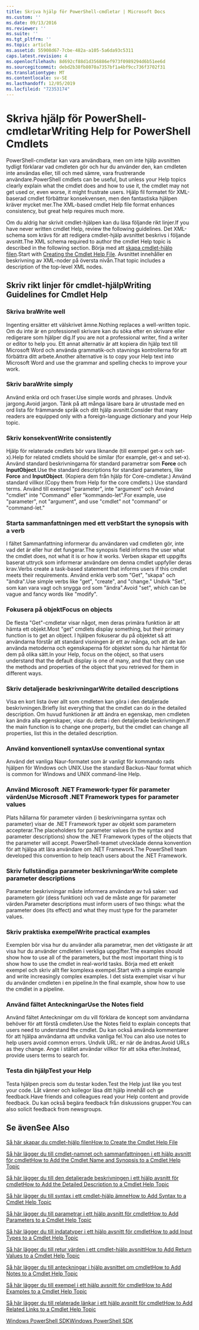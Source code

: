 ```yaml
---
title: Skriva hjälp för PowerShell-cmdletar | Microsoft Docs
ms.custom: ''
ms.date: 09/13/2016
ms.reviewer: ''
ms.suite: ''
ms.tgt_pltfrm: ''
ms.topic: article
ms.assetid: 55908d67-7cbe-482a-a105-5a6da93c5311
caps.latest.revision: 4
ms.openlocfilehash: 8d692cf88d1d356886ef973f0989294d6b51ee6d
ms.sourcegitcommit: debd2b38fb8070a7357bf1a4bf9cc736f3702f31
ms.translationtype: MT
ms.contentlocale: sv-SE
ms.lasthandoff: 12/05/2019
ms.locfileid: "72353174"
---
```

# <a name="writing-help-for-powershell-cmdlets"></a><span data-ttu-id="98c94-102">Skriva hjälp för PowerShell-cmdletar</span><span class="sxs-lookup"><span data-stu-id="98c94-102">Writing Help for PowerShell Cmdlets</span></span>

<span data-ttu-id="98c94-103">PowerShell-cmdletar kan vara användbara, men om inte hjälp avsnitten tydligt förklarar vad cmdleten gör och hur du använder den, kan cmdleten inte användas eller, till och med sämre, vara frustrerande användare.</span><span class="sxs-lookup"><span data-stu-id="98c94-103">PowerShell cmdlets can be useful, but unless your Help topics clearly explain what the cmdlet does and how to use it, the cmdlet may not get used or, even worse, it might frustrate users.</span></span>
<span data-ttu-id="98c94-104">Hjälp fil formatet för XML-baserad cmdlet förbättrar konsekvensen, men den fantastiska hjälpen kräver mycket mer.</span><span class="sxs-lookup"><span data-stu-id="98c94-104">The XML-based cmdlet Help file format enhances consistency, but great help requires much more.</span></span>

<span data-ttu-id="98c94-105">Om du aldrig har skrivit cmdlet-hjälpen kan du läsa följande rikt linjer.</span><span class="sxs-lookup"><span data-stu-id="98c94-105">If you have never written cmdlet Help, review the following guidelines.</span></span>
<span data-ttu-id="98c94-106">Det XML-schema som krävs för att redigera cmdlet-hjälp avsnittet beskrivs i följande avsnitt.</span><span class="sxs-lookup"><span data-stu-id="98c94-106">The XML schema required to author the cmdlet Help topic is described in the following section.</span></span>
<span data-ttu-id="98c94-107">Börja med att [skapa cmdlet-hjälp filen](./how-to-create-the-cmdlet-help-file.md).</span><span class="sxs-lookup"><span data-stu-id="98c94-107">Start with [Creating the Cmdlet Help File](./how-to-create-the-cmdlet-help-file.md).</span></span>
<span data-ttu-id="98c94-108">Avsnittet innehåller en beskrivning av XML-noder på översta nivån.</span><span class="sxs-lookup"><span data-stu-id="98c94-108">That topic includes a description of the top-level XML nodes.</span></span>

## <a name="writing-guidelines-for-cmdlet-help"></a><span data-ttu-id="98c94-109">Skriv rikt linjer för cmdlet-hjälp</span><span class="sxs-lookup"><span data-stu-id="98c94-109">Writing Guidelines for Cmdlet Help</span></span>

### <a name="write-well"></a><span data-ttu-id="98c94-110">Skriva bra</span><span class="sxs-lookup"><span data-stu-id="98c94-110">Write well</span></span>
<span data-ttu-id="98c94-111">Ingenting ersätter ett välskrivet ämne.</span><span class="sxs-lookup"><span data-stu-id="98c94-111">Nothing replaces a well-written topic.</span></span>
<span data-ttu-id="98c94-112">Om du inte är en professionell skrivare kan du söka efter en skrivare eller redigerare som hjälper dig.</span><span class="sxs-lookup"><span data-stu-id="98c94-112">If you are not a professional writer, find a writer or editor to help you.</span></span>
<span data-ttu-id="98c94-113">Ett annat alternativ är att kopiera din hjälp text till Microsoft Word och använda grammatik-och stavnings kontrollerna för att förbättra ditt arbete.</span><span class="sxs-lookup"><span data-stu-id="98c94-113">Another alternative is to copy your Help text into Microsoft Word and use the grammar and spelling checks to improve your work.</span></span>

### <a name="write-simply"></a><span data-ttu-id="98c94-114">Skriv bara</span><span class="sxs-lookup"><span data-stu-id="98c94-114">Write simply</span></span>
<span data-ttu-id="98c94-115">Använd enkla ord och fraser.</span><span class="sxs-lookup"><span data-stu-id="98c94-115">Use simple words and phrases.</span></span>
<span data-ttu-id="98c94-116">Undvik jargong.</span><span class="sxs-lookup"><span data-stu-id="98c94-116">Avoid jargon.</span></span>
<span data-ttu-id="98c94-117">Tänk på att många läsare bara är utrustade med en ord lista för främmande språk och ditt hjälp avsnitt.</span><span class="sxs-lookup"><span data-stu-id="98c94-117">Consider that many readers are equipped only with a foreign-language dictionary and your Help topic.</span></span>

### <a name="write-consistently"></a><span data-ttu-id="98c94-118">Skriv konsekvent</span><span class="sxs-lookup"><span data-stu-id="98c94-118">Write consistently</span></span>
<span data-ttu-id="98c94-119">Hjälp för relaterade cmdlets bör vara liknande (till exempel get-x och set-x).</span><span class="sxs-lookup"><span data-stu-id="98c94-119">Help for related cmdlets should be similar (for example, get-x and set-x).</span></span>
<span data-ttu-id="98c94-120">Använd standard beskrivningarna för standard parametrar som **Force** och **InputObject**.</span><span class="sxs-lookup"><span data-stu-id="98c94-120">Use the standard descriptions for standard parameters, like **Force** and **InputObject**.</span></span>
<span data-ttu-id="98c94-121">(Kopiera dem från hjälp för Core-cmdletar.) Använd standard villkor.</span><span class="sxs-lookup"><span data-stu-id="98c94-121">(Copy them from Help for the core cmdlets.) Use standard terms.</span></span>
<span data-ttu-id="98c94-122">Använd till exempel "parameter", inte "argument" och Använd "cmdlet" inte "Command" eller "kommando-let".</span><span class="sxs-lookup"><span data-stu-id="98c94-122">For example, use "parameter", not "argument", and use "cmdlet" not "command" or "command-let."</span></span>

### <a name="start-the-synopsis-with-a-verb"></a><span data-ttu-id="98c94-123">Starta sammanfattningen med ett verb</span><span class="sxs-lookup"><span data-stu-id="98c94-123">Start the synopsis with a verb</span></span>
<span data-ttu-id="98c94-124">I fältet Sammanfattning informerar du användaren vad cmdleten gör, inte vad det är eller hur det fungerar.</span><span class="sxs-lookup"><span data-stu-id="98c94-124">The synopsis field informs the user what the cmdlet does, not what it is or how it works.</span></span>
<span data-ttu-id="98c94-125">Verben skapar ett uppgifts baserat uttryck som informerar användare om denna cmdlet uppfyller deras krav.</span><span class="sxs-lookup"><span data-stu-id="98c94-125">Verbs create a task-based statement that informs users if this cmdlet meets their requirements.</span></span>
<span data-ttu-id="98c94-126">Använd enkla verb som "Get", "skapa" och "ändra".</span><span class="sxs-lookup"><span data-stu-id="98c94-126">Use simple verbs like "get", "create", and "change."</span></span>
<span data-ttu-id="98c94-127">Undvik "Set", som kan vara vagt och snygga ord som "ändra".</span><span class="sxs-lookup"><span data-stu-id="98c94-127">Avoid "set", which can be vague and fancy words like "modify".</span></span>

### <a name="focus-on-objects"></a><span data-ttu-id="98c94-128">Fokusera på objekt</span><span class="sxs-lookup"><span data-stu-id="98c94-128">Focus on objects</span></span>
<span data-ttu-id="98c94-129">De flesta "Get"-cmdletar visar något, men deras primära funktion är att hämta ett objekt.</span><span class="sxs-lookup"><span data-stu-id="98c94-129">Most "get" cmdlets display something, but their primary function is to get an object.</span></span>
<span data-ttu-id="98c94-130">I hjälpen fokuserar du på objektet så att användarna förstår att standard visningen är ett av många, och att de kan använda metoderna och egenskaperna för objektet som du har hämtat för dem på olika sätt.</span><span class="sxs-lookup"><span data-stu-id="98c94-130">In your Help, focus on the object, so that users understand that the default display is one of many, and that they can use the methods and properties of the object that you retrieved for them in different ways.</span></span>

### <a name="write-detailed-descriptions"></a><span data-ttu-id="98c94-131">Skriv detaljerade beskrivningar</span><span class="sxs-lookup"><span data-stu-id="98c94-131">Write detailed descriptions</span></span>
<span data-ttu-id="98c94-132">Visa en kort lista över allt som cmdleten kan göra i den detaljerade beskrivningen.</span><span class="sxs-lookup"><span data-stu-id="98c94-132">Briefly list everything that the cmdlet can do in the detailed description.</span></span>
<span data-ttu-id="98c94-133">Om huvud funktionen är att ändra en egenskap, men cmdleten kan ändra alla egenskaper, visar du detta i den detaljerade beskrivningen.</span><span class="sxs-lookup"><span data-stu-id="98c94-133">If the main function is to change one property, but the cmdlet can change all properties, list this in the detailed description.</span></span>

### <a name="use-conventional-syntax"></a><span data-ttu-id="98c94-134">Använd konventionell syntax</span><span class="sxs-lookup"><span data-stu-id="98c94-134">Use conventional syntax</span></span>
<span data-ttu-id="98c94-135">Använd det vanliga Naur-formatet som är vanligt för kommando rads hjälpen för Windows och UNIX.</span><span class="sxs-lookup"><span data-stu-id="98c94-135">Use the standard Backus-Naur format which is common for Windows and UNIX command-line Help.</span></span>

### <a name="use-microsoft-net-framework-types-for-parameter-values"></a><span data-ttu-id="98c94-136">Använd Microsoft .NET Framework-typer för parameter värden</span><span class="sxs-lookup"><span data-stu-id="98c94-136">Use Microsoft .NET Framework types for parameter values</span></span>
<span data-ttu-id="98c94-137">Plats hållarna för parameter värden (i beskrivningarna syntax och parameter) visar de .NET Framework typer av objekt som parametern accepterar.</span><span class="sxs-lookup"><span data-stu-id="98c94-137">The placeholders for parameter values (in the syntax and parameter descriptions) show the .NET Framework types of the objects that the parameter will accept.</span></span>
<span data-ttu-id="98c94-138">PowerShell-teamet utvecklade denna konvention för att hjälpa att lära användare om .NET Framework.</span><span class="sxs-lookup"><span data-stu-id="98c94-138">The PowerShell team developed this convention to help teach users about the .NET Framework.</span></span>

### <a name="write-complete-parameter-descriptions"></a><span data-ttu-id="98c94-139">Skriv fullständiga parameter beskrivningar</span><span class="sxs-lookup"><span data-stu-id="98c94-139">Write complete parameter descriptions</span></span>
<span data-ttu-id="98c94-140">Parameter beskrivningar måste informera användare av två saker: vad parametern gör (dess funktion) och vad de måste ange för parameter värden.</span><span class="sxs-lookup"><span data-stu-id="98c94-140">Parameter descriptions must inform users of two things: what the parameter does (its effect) and what they must type for the parameter values.</span></span>

### <a name="write-practical-examples"></a><span data-ttu-id="98c94-141">Skriv praktiska exempel</span><span class="sxs-lookup"><span data-stu-id="98c94-141">Write practical examples</span></span>
<span data-ttu-id="98c94-142">Exemplen bör visa hur du använder alla parametrar, men det viktigaste är att visa hur du använder cmdleten i verkliga uppgifter.</span><span class="sxs-lookup"><span data-stu-id="98c94-142">The examples should show how to use all of the parameters, but the most important thing is to show how to use the cmdlet in real-world tasks.</span></span>
<span data-ttu-id="98c94-143">Börja med ett enkelt exempel och skriv allt fler komplexa exempel.</span><span class="sxs-lookup"><span data-stu-id="98c94-143">Start with a simple example and write increasingly complex examples.</span></span>
<span data-ttu-id="98c94-144">I det sista exemplet visar vi hur du använder cmdleten i en pipeline.</span><span class="sxs-lookup"><span data-stu-id="98c94-144">In the final example, show how to use the cmdlet in a pipeline.</span></span>

### <a name="use-the-notes-field"></a><span data-ttu-id="98c94-145">Använd fältet Anteckningar</span><span class="sxs-lookup"><span data-stu-id="98c94-145">Use the Notes field</span></span>
<span data-ttu-id="98c94-146">Använd fältet Anteckningar om du vill förklara de koncept som användarna behöver för att förstå cmdleten.</span><span class="sxs-lookup"><span data-stu-id="98c94-146">Use the Notes field to explain concepts that users need to understand the cmdlet.</span></span>
<span data-ttu-id="98c94-147">Du kan också använda kommentarer för att hjälpa användarna att undvika vanliga fel.</span><span class="sxs-lookup"><span data-stu-id="98c94-147">You can also use notes to help users avoid common errors.</span></span>
<span data-ttu-id="98c94-148">Undvik URL: er när de ändras.</span><span class="sxs-lookup"><span data-stu-id="98c94-148">Avoid URLs as they change.</span></span>
<span data-ttu-id="98c94-149">Ange i stället användar villkor för att söka efter.</span><span class="sxs-lookup"><span data-stu-id="98c94-149">Instead, provide users terms to search for.</span></span>

### <a name="test-your-help"></a><span data-ttu-id="98c94-150">Testa din hjälp</span><span class="sxs-lookup"><span data-stu-id="98c94-150">Test your Help</span></span>
<span data-ttu-id="98c94-151">Testa hjälpen precis som du testar koden.</span><span class="sxs-lookup"><span data-stu-id="98c94-151">Test the Help just like you test your code.</span></span>
<span data-ttu-id="98c94-152">Låt vänner och kollegor läsa ditt hjälp innehåll och ge feedback.</span><span class="sxs-lookup"><span data-stu-id="98c94-152">Have friends and colleagues read your Help content and provide feedback.</span></span>
<span data-ttu-id="98c94-153">Du kan också begära feedback från diskussions grupper.</span><span class="sxs-lookup"><span data-stu-id="98c94-153">You can also solicit feedback from newsgroups.</span></span>

## <a name="see-also"></a><span data-ttu-id="98c94-154">Se även</span><span class="sxs-lookup"><span data-stu-id="98c94-154">See Also</span></span>

 [<span data-ttu-id="98c94-155">Så här skapar du cmdlet-hjälp filen</span><span class="sxs-lookup"><span data-stu-id="98c94-155">How to Create the Cmdlet Help File</span></span>](./how-to-create-the-cmdlet-help-file.md)

 [<span data-ttu-id="98c94-156">Så här lägger du till cmdlet-namnet och sammanfattningen i ett hjälp avsnitt för cmdlet</span><span class="sxs-lookup"><span data-stu-id="98c94-156">How to Add the Cmdlet Name and Synopsis to a Cmdlet Help Topic</span></span>](./how-to-add-the-cmdlet-name-and-synopsis-to-a-cmdlet-help-topic.md)

 [<span data-ttu-id="98c94-157">Så här lägger du till den detaljerade beskrivningen i ett hjälp avsnitt för cmdlet</span><span class="sxs-lookup"><span data-stu-id="98c94-157">How to Add the Detailed Description to a Cmdlet Help Topic</span></span>](./how-to-add-a-cmdlet-description.md)

 [<span data-ttu-id="98c94-158">Så här lägger du till syntax i ett cmdlet-hjälp ämne</span><span class="sxs-lookup"><span data-stu-id="98c94-158">How to Add Syntax to a Cmdlet Help Topic</span></span>](./how-to-add-syntax-to-a-cmdlet-help-topic.md)

 [<span data-ttu-id="98c94-159">Så här lägger du till parametrar i ett hjälp avsnitt för cmdlet</span><span class="sxs-lookup"><span data-stu-id="98c94-159">How to Add Parameters to a Cmdlet Help Topic</span></span>](./how-to-add-parameter-information.md)

 [<span data-ttu-id="98c94-160">Så här lägger du till indatatyper i ett hjälp avsnitt för cmdlet</span><span class="sxs-lookup"><span data-stu-id="98c94-160">How to add Input Types to a Cmdlet Help Topic</span></span>](./how-to-add-input-types-to-a-cmdlet-help-topic.md)

 [<span data-ttu-id="98c94-161">Så här lägger du till retur värden i ett cmdlet-hjälp avsnitt</span><span class="sxs-lookup"><span data-stu-id="98c94-161">How to Add Return Values to a Cmdlet Help Topic</span></span>](./how-to-add-return-values-to-a-cmdlet-help-topic.md)

 [<span data-ttu-id="98c94-162">Så här lägger du till anteckningar i hjälp avsnittet om cmdlet</span><span class="sxs-lookup"><span data-stu-id="98c94-162">How to Add Notes to a Cmdlet Help Topic</span></span>](./how-to-add-notes-to-a-cmdlet-help-topic.md)

 [<span data-ttu-id="98c94-163">Så här lägger du till exempel i ett hjälp avsnitt för cmdlet</span><span class="sxs-lookup"><span data-stu-id="98c94-163">How to Add Examples to a Cmdlet Help Topic</span></span>](./how-to-add-examples-to-a-cmdlet-help-topic.md)

 [<span data-ttu-id="98c94-164">Så här lägger du till relaterade länkar i ett hjälp avsnitt för cmdlet</span><span class="sxs-lookup"><span data-stu-id="98c94-164">How to Add Related Links to a Cmdlet Help Topic</span></span>](./how-to-add-related-links-to-a-cmdlet-help-topic.md)

 [<span data-ttu-id="98c94-165">Windows PowerShell SDK</span><span class="sxs-lookup"><span data-stu-id="98c94-165">Windows PowerShell SDK</span></span>](../windows-powershell-reference.md)